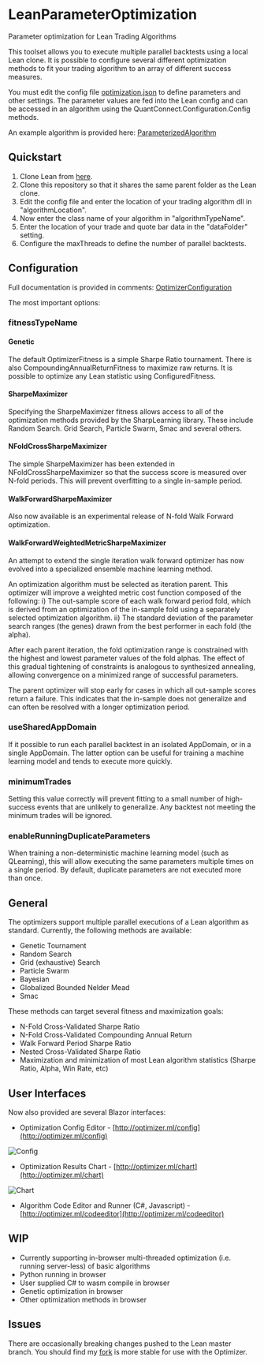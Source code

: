 ﻿# LeanParameterOptimization
Parameter optimization for Lean Trading Algorithms

This toolset allows you to execute multiple parallel backtests using a local Lean clone. It is possible to configure several different optimization methods to fit your trading algorithm to an array of different success measures. 

You must edit the config file [optimization.json](https://github.com/jameschch/LeanOptimization/blob/master/Optimization/optimization.json) to define parameters and other settings. The parameter values are fed into the Lean config and can be accessed in an algorithm using the QuantConnect.Configuration.Config methods.

An example algorithm is provided here: [ParameterizedAlgorithm](https://github.com/jameschch/LeanOptimization/blob/master/Optimization.Example/ParameterizedAlgorithm.cs)

## Quickstart
1. Clone Lean from [here](https://github.com/QuantConnect/Lean).
2. Clone this repository so that it shares the same parent folder as the Lean clone.
3. Edit the config file and enter the location of your trading algorithm dll in "algorithmLocation".
4. Now enter the class name of your algorithm in "algorithmTypeName".
5. Enter the location of your trade and quote bar data in the "dataFolder" setting.
6. Configure the maxThreads to define the number of parallel backtests.

## Configuration
Full documentation is provided in comments: [OptimizerConfiguration](https://github.com/jameschch/LeanOptimization/blob/master/Optimization/OptimizerConfiguration.cs)

The most important options:

### fitnessTypeName

#### Genetic
The default OptimizerFitness is a simple Sharpe Ratio tournament. There is also CompoundingAnnualReturnFitness to maximize raw returns. It is possible to optimize any Lean statistic using ConfiguredFitness.

#### SharpeMaximizer
Specifying the SharpeMaximizer fitness allows access to all of the optimization methods provided by the SharpLearning library. These include Random Search. Grid Search, Particle Swarm, Smac and several others.

#### NFoldCrossSharpeMaximizer
The simple SharpeMaximizer has been extended in NFoldCrossSharpeMaximizer so that the success score is measured over N-fold periods. This will prevent overfitting to a single in-sample period. 

#### WalkForwardSharpeMaximizer
Also now available is an experimental release of N-fold Walk Forward optimization.

#### WalkForwardWeightedMetricSharpeMaximizer
An attempt to extend the single iteration walk forward optimizer has now evolved into a specialized ensemble machine learning method.

An optimization algorithm must be selected as iteration parent. This optimizer will improve a weighted metric cost function composed of the following:
i) The out-sample score of each walk forward period fold, which is derived from an optimization of the in-sample fold using a separately selected optimization algorithm.
ii) The standard deviation of the parameter search ranges (the genes) drawn from the best performer in each fold (the alpha).

After each parent iteration, the fold optimization range is constrained with the highest and lowest parameter values of the fold alphas. The effect of this gradual tightening of constraints is analogous to synthesized annealing, allowing convergence on a minimized range of successful parameters.

The parent optimizer will stop early for cases in which all out-sample scores return a failure. This indicates that the in-sample does not generalize and can often be resolved with a longer optimization period.

### useSharedAppDomain
If it possible to run each parallel backtest in an isolated AppDomain, or in a single AppDomain. The latter option can be useful for training a machine learning model and tends to execute more quickly.

### minimumTrades
Setting this value correctly will prevent fitting to a small number of high-success events that are unlikely to generalize. Any backtest not meeting the minimum trades will be ignored.

### enableRunningDuplicateParameters
When training a non-deterministic machine learning model (such as QLearning), this will allow executing the same parameters multiple times on a single period. By default, duplicate parameters are not executed more than once.

## General
The optimizers support multiple parallel executions of a Lean algorithm as standard. Currently, the following methods are available:
* Genetic Tournament
* Random Search
* Grid (exhaustive) Search
* Particle Swarm
* Bayesian
* Globalized Bounded Nelder Mead
* Smac

These methods can target several fitness and maximization goals:
* N-Fold Cross-Validated Sharpe Ratio
* N-Fold Cross-Validated Compounding Annual Return
* Walk Forward Period Sharpe Ratio
* Nested Cross-Validated Sharpe Ratio
* Maximization and minimization of most Lean algorithm statistics (Sharpe Ratio, Alpha, Win Rate, etc)


## User Interfaces
Now also provided are several Blazor interfaces:

* Optimization Config Editor - [http://optimizer.ml/config](http://optimizer.ml/config)

![Config](https://raw.githubusercontent.com/jameschch/LeanParameterOptimization/master/config.png)

* Optimization Results Chart - [http://optimizer.ml/chart](http://optimizer.ml/chart)

![Chart](https://raw.githubusercontent.com/jameschch/LeanParameterOptimization/master/chart.png)

* Algorithm Code Editor and Runner (C#, Javascript) - [http://optimizer.ml/codeeditor](http://optimizer.ml/codeeditor)

## WIP
* Currently supporting in-browser multi-threaded optimization (i.e. running server-less) of basic algorithms
* Python running in browser
* User supplied C# to wasm compile in browser
* Genetic optimization in browser
* Other optimization methods in browser

## Issues
There are occasionally breaking changes pushed to the Lean master branch. You should find my [fork](https://github.com/jameschch/Lean) is more stable for use with the Optimizer.